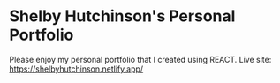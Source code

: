# Shelby Hutchinson's Personal Portfolio

Please enjoy my personal portfolio that I created using REACT.
Live site: https://shelbyhutchinson.netlify.app/
